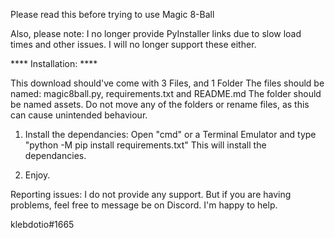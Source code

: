 Please read this before trying to use Magic 8-Ball

Also, please note: I no longer provide PyInstaller links
due to slow load times and other issues. I will no longer
support these either.

**** Installation: ****

This download should've come with 3 Files, and 1 Folder
The files should be named: magic8ball.py, requirements.txt
and README.md The folder should be named assets.
Do not move any of the folders or rename files, as this can
cause unintended behaviour.

1. Install the dependancies:
Open "cmd" or a Terminal Emulator and type "python -M pip install requirements.txt"
This will install the dependancies.

2. Enjoy.

Reporting issues:
I do not provide any support. But if you are having problems,
feel free to message be on Discord. I'm happy to help.

klebdotio#1665